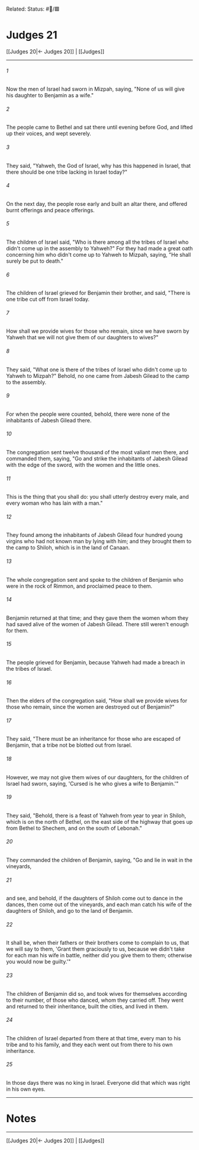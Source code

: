 Related:
Status: #📖/🟥
# Judges 21

[[Judges 20|← Judges 20]] | [[Judges]]
***



###### 1 
Now the men of Israel had sworn in Mizpah, saying, "None of us will give his daughter to Benjamin as a wife." 

###### 2 
The people came to Bethel and sat there until evening before God, and lifted up their voices, and wept severely. 

###### 3 
They said, "Yahweh, the God of Israel, why has this happened in Israel, that there should be one tribe lacking in Israel today?" 

###### 4 
On the next day, the people rose early and built an altar there, and offered burnt offerings and peace offerings. 

###### 5 
The children of Israel said, "Who is there among all the tribes of Israel who didn't come up in the assembly to Yahweh?" For they had made a great oath concerning him who didn't come up to Yahweh to Mizpah, saying, "He shall surely be put to death." 

###### 6 
The children of Israel grieved for Benjamin their brother, and said, "There is one tribe cut off from Israel today. 

###### 7 
How shall we provide wives for those who remain, since we have sworn by Yahweh that we will not give them of our daughters to wives?" 

###### 8 
They said, "What one is there of the tribes of Israel who didn't come up to Yahweh to Mizpah?" Behold, no one came from Jabesh Gilead to the camp to the assembly. 

###### 9 
For when the people were counted, behold, there were none of the inhabitants of Jabesh Gilead there. 

###### 10 
The congregation sent twelve thousand of the most valiant men there, and commanded them, saying, "Go and strike the inhabitants of Jabesh Gilead with the edge of the sword, with the women and the little ones. 

###### 11 
This is the thing that you shall do: you shall utterly destroy every male, and every woman who has lain with a man." 

###### 12 
They found among the inhabitants of Jabesh Gilead four hundred young virgins who had not known man by lying with him; and they brought them to the camp to Shiloh, which is in the land of Canaan. 

###### 13 
The whole congregation sent and spoke to the children of Benjamin who were in the rock of Rimmon, and proclaimed peace to them. 

###### 14 
Benjamin returned at that time; and they gave them the women whom they had saved alive of the women of Jabesh Gilead. There still weren't enough for them. 

###### 15 
The people grieved for Benjamin, because Yahweh had made a breach in the tribes of Israel. 

###### 16 
Then the elders of the congregation said, "How shall we provide wives for those who remain, since the women are destroyed out of Benjamin?" 

###### 17 
They said, "There must be an inheritance for those who are escaped of Benjamin, that a tribe not be blotted out from Israel. 

###### 18 
However, we may not give them wives of our daughters, for the children of Israel had sworn, saying, 'Cursed is he who gives a wife to Benjamin.'" 

###### 19 
They said, "Behold, there is a feast of Yahweh from year to year in Shiloh, which is on the north of Bethel, on the east side of the highway that goes up from Bethel to Shechem, and on the south of Lebonah." 

###### 20 
They commanded the children of Benjamin, saying, "Go and lie in wait in the vineyards, 

###### 21 
and see, and behold, if the daughters of Shiloh come out to dance in the dances, then come out of the vineyards, and each man catch his wife of the daughters of Shiloh, and go to the land of Benjamin. 

###### 22 
It shall be, when their fathers or their brothers come to complain to us, that we will say to them, 'Grant them graciously to us, because we didn't take for each man his wife in battle, neither did you give them to them; otherwise you would now be guilty.'" 

###### 23 
The children of Benjamin did so, and took wives for themselves according to their number, of those who danced, whom they carried off. They went and returned to their inheritance, built the cities, and lived in them. 

###### 24 
The children of Israel departed from there at that time, every man to his tribe and to his family, and they each went out from there to his own inheritance. 

###### 25 
In those days there was no king in Israel. Everyone did that which was right in his own eyes.

---
# Notes


***
[[Judges 20|← Judges 20]] | [[Judges]]
